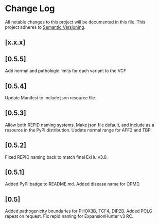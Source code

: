 # Change Log
All notable changes to this project will be documented in this file.
This project adheres to [Semantic Versioning](http://semver.org/).

## [x.x.x]

## [0.5.5]
Add normal and pathologic limits for each variant to the VCF

## [0.5.4]
Update Manifest to include json resource file.

## [0.5.3]
Allow both REPID naming systems.
Make json file default, and include as a resource in the PyPi distribution.
Update normal range for AFF2 and TBP.

## [0.5.2]
Fixed REPID naming back to match final ExHu v3.0.

## [0.5.1]
Added PyPi badge to README.md.
Added disease name for OPMD.

## [0.5]
Added pathogenicity boundaries for PHOX3B, TCF4, DIP2B.
Added POLG repeat on request.
Fix repid naming for ExpansionHunter v3 RC.
